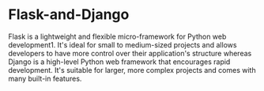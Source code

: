 # Flask-and-Django
Flask is a lightweight and flexible micro-framework for Python web development1. It's ideal for small to medium-sized projects and allows developers to have more control over their application's structure whereas Django is a high-level Python web framework that encourages rapid development. It's suitable for larger, more complex projects and comes with many built-in features.
